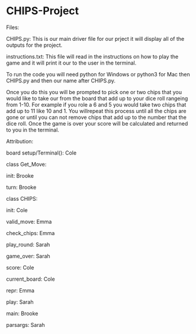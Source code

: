 # CHIPS-Project

Files:

CHIPS.py: This is our main driver file for our prject it will display all of the outputs for the project.
  
instructions.txt: This file will read in the instructions on how to play the game and it will print it our to the user in the terminal.

To run the code you will need python for Windows or python3 for Mac then CHIPS.py and then our name after CHIPS.py.

Once you do this you will be prompted to pick one or two chips that you would like to take our from the board that add up to your dice roll rangeing from 1-10. For example if you role a 6 and 5 you would take two chips that add up to 11 like 10 and 1. You willrepeat this process until all the chips are gone or until you can not remove chips that add up to the number that the dice roll. Once the game is over your score will be calculated and returned to you in the terminal.

Attribution:

board setup/Terminal(): Cole

class Get_Move:

init: Brooke

turn: Brooke

class CHIPS:

init: Cole

valid_move: Emma

check_chips: Emma

play_round: Sarah

game_over: Sarah

score: Cole

current_board: Cole

repr: Emma

play: Sarah

main: Brooke

parsargs: Sarah




